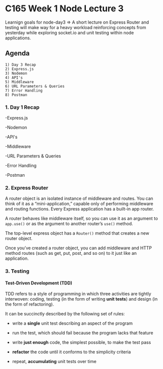 # C165 Week 1 Node Lecture 3

Learnign goals for node-day3 => A short lecture on Express Router and testing will make way for a heavy workload reinforcing concepts from yesterday while exploring socket.io and unit testing within node applications.

## Agenda

    1) Day 3 Recap
    2) Express.js
    3) Nodemon 
    4) API's
    5) Middleware
    6) URL Parameters & Queries
    7) Error Handling
    8) Postman

### 1. Day 1 Recap

-Express.js

-Nodemon

-API's

-Middleware

-URL Parameters & Queries

-Error Handling

-Postman

### 2. Express Router

A router object is an isolated instance of middleware and routes. You can think of it as a “mini-application,” capable only of performing middleware and routing functions. Every Express application has a built-in app router.

A router behaves like middleware itself, so you can use it as an argument to ```app.use()``` or as the argument to another router’s ```use()``` method.

The top-level express object has a ```Router()``` method that creates a new router object.

Once you’ve created a router object, you can add middleware and HTTP method routes (such as get, put, post, and so on) to it just like an application.

### 3. Testing

#### **Test-Driven Development (TDD)**

TDD refers to a style of programming in which three activities are tightly interwoven: coding, testing (in the form of writing **unit tests**) and design (in the form of refactoring).

It can be succinctly described by the following set of rules:

- write a **single** unit test describing an aspect of the program

- run the test, which should fail because the program lacks that feature

- write **just enough** code, the simplest possible, to make the test pass

- **refactor** the code until it conforms to the simplicity criteria

- repeat, **accumulating** unit tests over time
